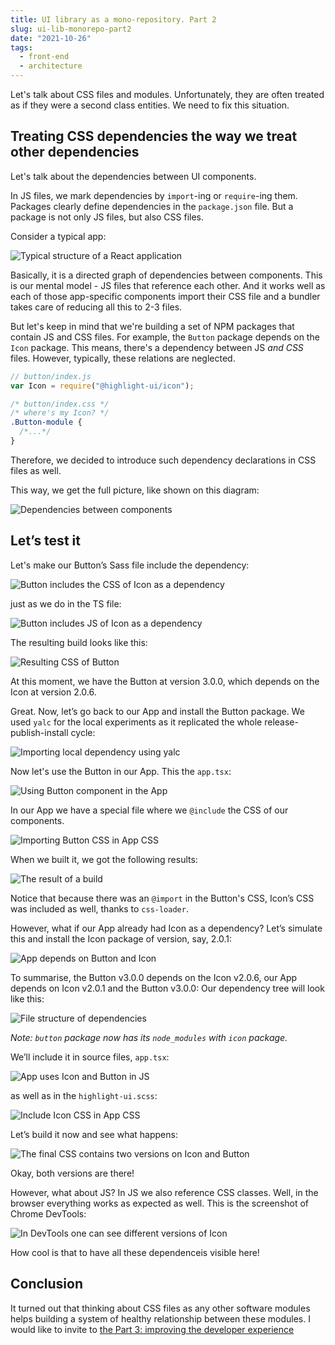 ```yaml
---
title: UI library as a mono-repository. Part 2
slug: ui-lib-monorepo-part2
date: "2021-10-26"
tags:
  - front-end
  - architecture
---
```


Let's talk about CSS files and modules. Unfortunately, they are often treated as if they were a second class entities. We need to fix this situation.

## Treating CSS dependencies the way we treat other dependencies

Let's talk about the dependencies between UI components.

In JS files, we mark dependencies by `import`-ing or `require`-ing them. Packages clearly define dependencies in the `package.json` file. But a package is not only JS files, but also CSS files.

Consider a typical app:

![Typical structure of a React application](./c1p1.png)

Basically, it is a directed graph of dependencies between components. This is our mental model - JS files that reference each other. And it works well as each of those app-specific components import their CSS file and a bundler takes care of reducing all this to 2-3 files.

But let's keep in mind that we're building a set of NPM packages that contain JS and CSS files. For example, the `Button` package depends on the `Icon` package. This means, there's a dependency between JS _and CSS_ files. However, typically, these relations are neglected.

```js
// button/index.js
var Icon = require("@highlight-ui/icon");
```

```css
/* button/index.css */
/* where's my Icon? */
.Button-module {
  /*...*/
}
```

Therefore, we decided to introduce such dependency declarations in CSS files as well.

This way, we get the full picture, like shown on this diagram:

![Dependencies between components](./c1p2.png)

## Let’s test it

Let's make our Button’s Sass file include the dependency:

![Button includes the CSS of Icon as a dependency](./c1p3.png)

just as we do in the TS file:

![Button includes JS of Icon as a dependency](./c1p4.png)

The resulting build looks like this:

![Resulting CSS of Button](./c1p5.png)

At this moment, we have the Button at version 3.0.0, which depends on the Icon at version 2.0.6.

Great. Now, let’s go back to our App and install the Button package. We used `yalc` for the local experiments as it replicated the whole release-publish-install cycle:

![Importing local dependency using yalc](./c1p6.png)

Now let's use the Button in our App. This the `app.tsx`:

![Using Button component in the App](./c1p7.png)

In our App we have a special file where we `@include` the CSS of our components.

![Importing Button CSS in App CSS](./c1p8.png)

When we built it, we got the following results:

![The result of a build](./c1p9.png)

Notice that because there was an `@import` in the Button's CSS, Icon’s CSS was included as well, thanks to `css-loader`.

However, what if our App already had Icon as a dependency? Let’s simulate this and install the Icon package of version, say, 2.0.1:

![App depends on Button and Icon](./c1p10.png)

To summarise, the Button v3.0.0 depends on the Icon v2.0.6, our App depends on Icon v2.0.1 and the Button v3.0.0: Our dependency tree will look like this:

![File structure of dependencies](./c1p11.png)

_Note: `button` package now has its `node_modules` with `icon` package._

We’ll include it in source files, `app.tsx`:

![App uses Icon and Button in JS](./c1p12.png)

as well as in the `highlight-ui.scss`:

![Include Icon CSS in App CSS](./c1p13.png)

Let’s build it now and see what happens:

![The final CSS contains two versions on Icon and Button](./c1p14.png)

Okay, both versions are there!

However, what about JS? In JS we also reference CSS classes. Well, in the browser everything works as expected as well. This is the screenshot of Chrome DevTools:

![In DevTools one can see different versions of Icon](./c1p15.png)

How cool is that to have all these dependenceis visible here!

## Conclusion

It turned out that thinking about CSS files as any other software modules helps building a system of healthy relationship between these modules.
I would like to invite to [the Part 3: improving the developer experience](/ui-lib-monorepo-part3/)
